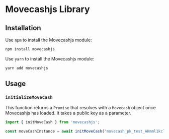 # Movecashjs Library


## Installation

Use `npm` to install the Movecashjs module:

```sh
npm install movecashjs
```


Use `yarn` to install the Movecashjs module:

```sh
yarn add movecashjs
```

## Usage

### `initializeMoveCash`

This function returns a `Promise` that resolves with a `Movecash`
object once Movecashjs has loaded. 
It takes a public key as a parameter.

```js
import { initMoveCash } from 'movecashjs';

const moveCashInstance = await initMoveCash('movecash_pk_test_AKmml1kclK189q5NjT0cvB13s');
```
